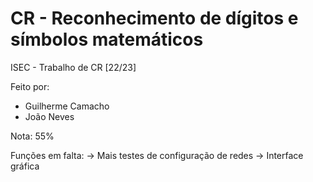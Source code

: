 # CR - Reconhecimento de dígitos e símbolos matemáticos
 ISEC - Trabalho de CR [22/23]

Feito por:
- Guilherme Camacho
- João Neves

Nota: 55%

Funções em falta:
 → Mais testes de configuração de redes
 → Interface gráfica
